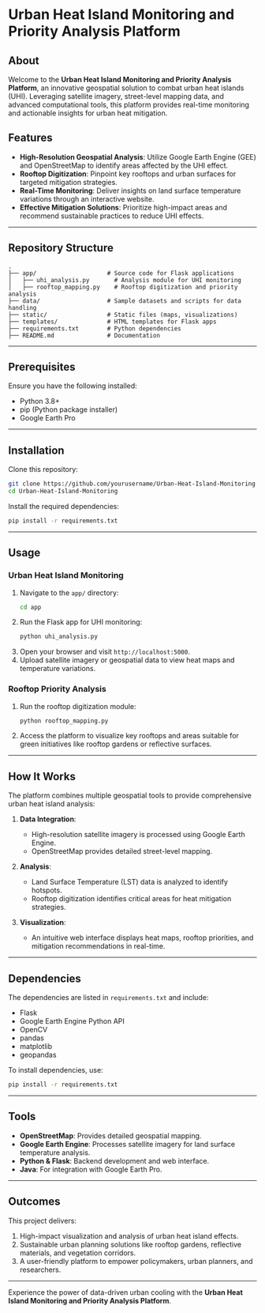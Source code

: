 # Urban Heat Island Monitoring and Priority Analysis Platform

## About
Welcome to the **Urban Heat Island Monitoring and Priority Analysis Platform**, an innovative geospatial solution to combat urban heat islands (UHI). Leveraging satellite imagery, street-level mapping data, and advanced computational tools, this platform provides real-time monitoring and actionable insights for urban heat mitigation.

## Features
- **High-Resolution Geospatial Analysis**: Utilize Google Earth Engine (GEE) and OpenStreetMap to identify areas affected by the UHI effect.
- **Rooftop Digitization**: Pinpoint key rooftops and urban surfaces for targeted mitigation strategies.
- **Real-Time Monitoring**: Deliver insights on land surface temperature variations through an interactive website.
- **Effective Mitigation Solutions**: Prioritize high-impact areas and recommend sustainable practices to reduce UHI effects.

---

## Repository Structure
```
.
├── app/                    # Source code for Flask applications
│   ├── uhi_analysis.py       # Analysis module for UHI monitoring
│   ├── rooftop_mapping.py    # Rooftop digitization and priority analysis
├── data/                   # Sample datasets and scripts for data handling
├── static/                 # Static files (maps, visualizations)
├── templates/              # HTML templates for Flask apps
├── requirements.txt        # Python dependencies
├── README.md               # Documentation
```

---

## Prerequisites
Ensure you have the following installed:
- Python 3.8+
- pip (Python package installer)
- Google Earth Pro

---

## Installation

Clone this repository:
```bash
git clone https://github.com/yourusername/Urban-Heat-Island-Monitoring.git
cd Urban-Heat-Island-Monitoring
```

Install the required dependencies:
```bash
pip install -r requirements.txt
```

---

## Usage
### Urban Heat Island Monitoring
1. Navigate to the `app/` directory:
   ```bash
   cd app
   ```
2. Run the Flask app for UHI monitoring:
   ```bash
   python uhi_analysis.py
   ```
3. Open your browser and visit `http://localhost:5000`.
4. Upload satellite imagery or geospatial data to view heat maps and temperature variations.

### Rooftop Priority Analysis
1. Run the rooftop digitization module:
   ```bash
   python rooftop_mapping.py
   ```
2. Access the platform to visualize key rooftops and areas suitable for green initiatives like rooftop gardens or reflective surfaces.

---

## How It Works
The platform combines multiple geospatial tools to provide comprehensive urban heat island analysis:

1. **Data Integration**:
   - High-resolution satellite imagery is processed using Google Earth Engine.
   - OpenStreetMap provides detailed street-level mapping.

2. **Analysis**:
   - Land Surface Temperature (LST) data is analyzed to identify hotspots.
   - Rooftop digitization identifies critical areas for heat mitigation strategies.

3. **Visualization**:
   - An intuitive web interface displays heat maps, rooftop priorities, and mitigation recommendations in real-time.

---

## Dependencies
The dependencies are listed in `requirements.txt` and include:
- Flask
- Google Earth Engine Python API
- OpenCV
- pandas
- matplotlib
- geopandas

To install dependencies, use:
```bash
pip install -r requirements.txt
```

---

## Tools
- **OpenStreetMap**: Provides detailed geospatial mapping.
- **Google Earth Engine**: Processes satellite imagery for land surface temperature analysis.
- **Python & Flask**: Backend development and web interface.
- **Java**: For integration with Google Earth Pro.

---

## Outcomes
This project delivers:
1. High-impact visualization and analysis of urban heat island effects.
2. Sustainable urban planning solutions like rooftop gardens, reflective materials, and vegetation corridors.
3. A user-friendly platform to empower policymakers, urban planners, and researchers.

---

Experience the power of data-driven urban cooling with the **Urban Heat Island Monitoring and Priority Analysis Platform**.
